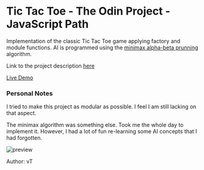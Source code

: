 # Tic Tac Toe - The Odin Project - JavaScript Path
Implementation of the classic Tic Tac Toe game applying factory and module functions. AI is programmed using the [minimax alpha-beta prunning](https://en.wikipedia.org/wiki/Minimax) algorithm.

Link to the project description [here](https://www.theodinproject.com/lessons/node-path-javascript-tic-tac-toe)

[Live Demo](https://ng9891.github.io/my-odin-project/js_fullstack/tic_tac_toe/)

### Personal Notes
I tried to make this project as modular as possible. I feel I am still lacking on that aspect.

The minimax algorithm was something else. Took me the whole day to implement it. However, I had a lot of fun re-learning some AI concepts that I had forgotten.

![preview](https://storage.googleapis.com/picboi-39298.appspot.com/final/LflhHum1_1000x800)

Author: vT